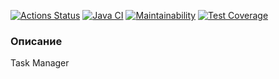 [![Actions Status](https://github.com/ean3ena/java-project-99/actions/workflows/hexlet-check.yml/badge.svg)](https://github.com/ean3ena/java-project-99/actions)
[![Java CI](https://github.com/ean3ena/java-project-99/actions/workflows/main.yml/badge.svg?branch=main)](https://github.com/ean3ena/java-project-99/actions/workflows/main.yml)
[![Maintainability](https://api.codeclimate.com/v1/badges/9359d5536fc5320214b4/maintainability)](https://codeclimate.com/github/ean3ena/java-project-99/maintainability)
[![Test Coverage](https://api.codeclimate.com/v1/badges/9359d5536fc5320214b4/test_coverage)](https://codeclimate.com/github/ean3ena/java-project-99/test_coverage)

### Описание
Task Manager
